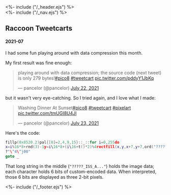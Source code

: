 <!DOCTYPE html>
<html>
<head>
<%- include ("/_header.ejs") %>
</head>
<body>
<div class="wrapper">
<%- include ("/_nav.ejs") %>
<section class="main-content">
<h1 class="post-title">Raccoon Tweetcarts</h1>
<h4 class="post-meta">2021-07</h4>

I had some fun playing around with data compression this month.

My first result was fine enough:

<blockquote class="twitter-tweet"><p lang="en" dir="ltr">playing around with data compression; the source code (next tweet) is only 279 bytes!<a href="https://twitter.com/hashtag/pico8?src=hash&amp;ref_src=twsrc%5Etfw">#pico8</a> <a href="https://twitter.com/hashtag/tweetcart?src=hash&amp;ref_src=twsrc%5Etfw">#tweetcart</a> <a href="https://t.co/pddyY1JbKq">pic.twitter.com/pddyY1JbKq</a></p>&mdash; pancelor (@pancelor) <a href="https://twitter.com/pancelor/status/1418016317295132673?ref_src=twsrc%5Etfw">July 22, 2021</a></blockquote> <script async src="https://platform.twitter.com/widgets.js" charset="utf-8"></script>

but it wasn't very eye-catching. So I tried again, and I love what I made:

<blockquote class="twitter-tweet"><p lang="en" dir="ltr">Washing Dinner At Sunset<a href="https://twitter.com/hashtag/pico8?src=hash&amp;ref_src=twsrc%5Etfw">#pico8</a> <a href="https://twitter.com/hashtag/tweetcart?src=hash&amp;ref_src=twsrc%5Etfw">#tweetcart</a> <a href="https://twitter.com/hashtag/pixelart?src=hash&amp;ref_src=twsrc%5Etfw">#pixelart</a> <a href="https://t.co/tmUGI8U4Jl">pic.twitter.com/tmUGI8U4Jl</a></p>&mdash; pancelor (@pancelor) <a href="https://twitter.com/pancelor/status/1418664730684649472?ref_src=twsrc%5Etfw">July 23, 2021</a></blockquote> <script async src="https://platform.twitter.com/widgets.js" charset="utf-8"></script>

Here's the code:

```lua
fillp(0x8520.2)pal{[0]=2,4,9,15}::_::for i=0,255do
x=i%16*8+rnd(3)-1y=i\16*8+(i\16+t()*2)%4rectfill(x,y,x+7,y+7,ord("?????_ISS_A=USda4RTX+HUXT0QeYPDHYiYiPiiEgiiY+?:iiJ>JfU:VH*X@ga1RTcQV>D?7:>OP@??O@@>?S,",1+i\3)-42>>i%3*2&3)end
?"\^4\^j00"
goto _
```

That long string in the middle (`"?????_ISS_A..."`) holds the image data; each character holds 6 bits of custom-encoded data.
When interpreted, those 6 bits are displayed as three 2-bit pixels.

</section>
<%- include ("/_footer.ejs") %>
</body>
</html>
